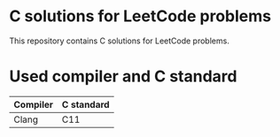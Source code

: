 # C solutions for LeetCode problems

This repository contains C solutions for LeetCode problems.

# Used compiler and C standard

| Compiler | C standard |
| -------- | ---------- |
| Clang    | C11        |
